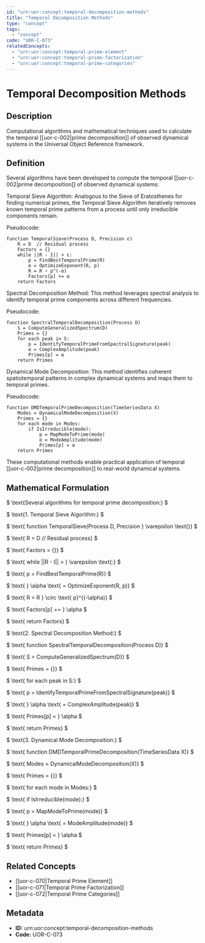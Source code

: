 ```yaml
---
id: "urn:uor:concept:temporal-decomposition-methods"
title: "Temporal Decomposition Methods"
type: "concept"
tags:
  - "concept"
code: "UOR-C-073"
relatedConcepts:
  - "urn:uor:concept:temporal-prime-element"
  - "urn:uor:concept:temporal-prime-factorization"
  - "urn:uor:concept:temporal-prime-categories"
---
```


# Temporal Decomposition Methods

## Description

Computational algorithms and mathematical techniques used to calculate the temporal [[uor-c-002|prime decomposition]] of observed dynamical systems in the Universal Object Reference framework.

## Definition

Several algorithms have been developed to compute the temporal [[uor-c-002|prime decomposition]] of observed dynamical systems:

Temporal Sieve Algorithm: Analogous to the Sieve of Eratosthenes for finding numerical primes, the Temporal Sieve Algorithm iteratively removes known temporal prime patterns from a process until only irreducible components remain.

Pseudocode:
```
function TemporalSieve(Process D, Precision ε)
    R = D  // Residual process
    Factors = {}
    while ||R - I|| > ε:
        p = FindBestTemporalPrime(R)
        α = OptimizeExponent(R, p)
        R = R ∘ p^(-α)
        Factors[p] += α
    return Factors
```

Spectral Decomposition Method: This method leverages spectral analysis to identify temporal prime components across different frequencies.

Pseudocode:
```
function SpectralTemporalDecomposition(Process D)
    S = ComputeGeneralizedSpectrum(D)
    Primes = {}
    for each peak in S:
        p = IdentifyTemporalPrimeFromSpectralSignature(peak)
        α = ComplexAmplitude(peak)
        Primes[p] = α
    return Primes
```

Dynamical Mode Decomposition: This method identifies coherent spatiotemporal patterns in complex dynamical systems and maps them to temporal primes.

Pseudocode:
```
function DMDTemporalPrimeDecomposition(TimeSeriesData X)
    Modes = DynamicalModeDecomposition(X)
    Primes = {}
    for each mode in Modes:
        if IsIrreducible(mode):
            p = MapModeToPrime(mode)
            α = ModeAmplitude(mode)
            Primes[p] = α
    return Primes
```

These computational methods enable practical application of temporal [[uor-c-002|prime decomposition]] to real-world dynamical systems.

## Mathematical Formulation

$
\text{Several algorithms for temporal prime decomposition:}
$

$
\text{1. Temporal Sieve Algorithm:}
$

$
\text{   function TemporalSieve(Process D, Precision } \varepsilon \text{)}
$

$
\text{       R = D  // Residual process}
$

$
\text{       Factors = \{\}}
$

$
\text{       while ||R - I|| > } \varepsilon \text{:}
$

$
\text{           p = FindBestTemporalPrime(R)}
$

$
\text{           } \alpha \text{ = OptimizeExponent(R, p)}
$

$
\text{           R = R } \circ \text{ p}^{(-\alpha)}
$

$
\text{           Factors[p] += } \alpha
$

$
\text{       return Factors}
$

$
\text{2. Spectral Decomposition Method:}
$

$
\text{   function SpectralTemporalDecomposition(Process D)}
$

$
\text{       S = ComputeGeneralizedSpectrum(D)}
$

$
\text{       Primes = \{\}}
$

$
\text{       for each peak in S:}
$

$
\text{           p = IdentifyTemporalPrimeFromSpectralSignature(peak)}
$

$
\text{           } \alpha \text{ = ComplexAmplitude(peak)}
$

$
\text{           Primes[p] = } \alpha
$

$
\text{       return Primes}
$

$
\text{3. Dynamical Mode Decomposition:}
$

$
\text{   function DMDTemporalPrimeDecomposition(TimeSeriesData X)}
$

$
\text{       Modes = DynamicalModeDecomposition(X)}
$

$
\text{       Primes = \{\}}
$

$
\text{       for each mode in Modes:}
$

$
\text{           if IsIrreducible(mode):}
$

$
\text{               p = MapModeToPrime(mode)}
$

$
\text{               } \alpha \text{ = ModeAmplitude(mode)}
$

$
\text{               Primes[p] = } \alpha
$

$
\text{       return Primes}
$

## Related Concepts

- [[uor-c-070|Temporal Prime Element]]
- [[uor-c-071|Temporal Prime Factorization]]
- [[uor-c-072|Temporal Prime Categories]]

## Metadata

- **ID:** urn:uor:concept:temporal-decomposition-methods
- **Code:** UOR-C-073
